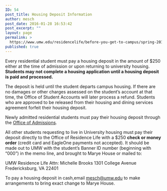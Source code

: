 ```yaml
---
ID: 54
post_title: Housing Deposit Information
author: mesch
post_date: 2016-01-28 16:53:42
post_excerpt: ""
layout: page
permalink: >
  https://www.umw.edu/residencelife/before-you-get-to-campus/spring-2017-housing-information/housing-deposit/
published: true
---
```

Every residential student must pay a housing deposit in the amount of $250 either at the time of admission or upon returning to university housing. <strong>Students may not complete a housing application until a housing deposit is paid and processed.</strong>

The deposit is held until the student departs campus housing. If there are no damages or other charges assessed on the student’s account at that time, the Office of Student Accounts will later process a refund. Students who are approved to be released from their housing and dining services agreement forfeit their housing deposit.

Newly admitted residential students must pay their housing deposit through the <a href="http://www.umw.edu/admissions/">Office of Admissions</a>.

All other students requesting to live in University housing must pay their deposit directly to the Office of Residence Life with a $250 <strong>check or money order</strong> (credit card and EagleOne payments not accepted). It should be made out to UMW with the student’s Banner ID number (beginning with “000”) in the memo line, and brought to Marye House or mailed to:

UMW Residence Life
Attn: Michelle Brooks
1301 College Avenue
Fredericksburg, VA 22401

To pay a housing deposit in cash,email <a href="mailto:mesch@umw.edu">mesch@umw.edu</a> to make arrangements to bring exact change to Marye House.